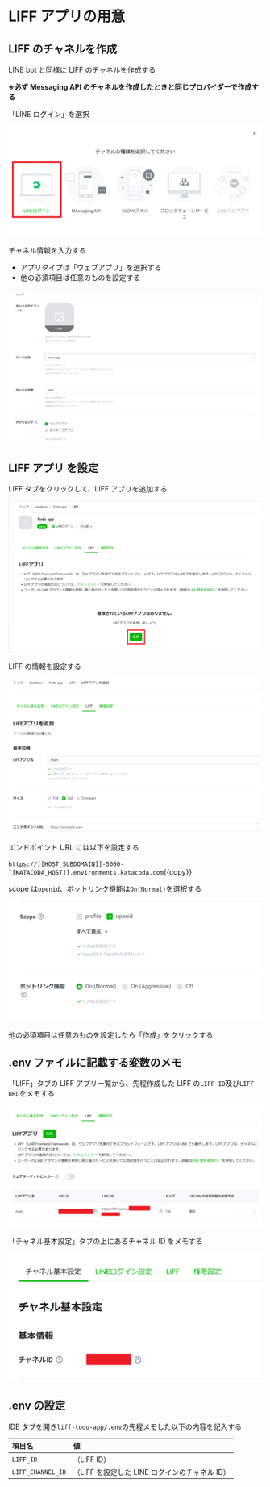 # LIFF アプリの用意

## LIFF のチャネルを作成

LINE bot と同様に LIFF のチャネルを作成する

**※必ず Messaging API のチャネルを作成したときと同じプロバイダーで作成する**

「LINE ログイン」を選択

![channels](https://raw.githubusercontent.com/line-developer-community/beginer-webapp-handson-text/master/line-webapp-beginer/Chapter2/images/login_channel.png)

チャネル情報を入力する

- アプリタイプは「ウェブアプリ」を選択する
- 他の必須項目は任意のものを設定する

![channel_setting](https://raw.githubusercontent.com/line-developer-community/beginer-webapp-handson-text/master/line-webapp-beginer/Chapter2/images/line_login_channel.png)

## LIFF アプリ を設定

LIFF タブをクリックして、LIFF アプリを追加する

![liff_app](https://raw.githubusercontent.com/line-developer-community/beginer-webapp-handson-text/master/line-webapp-beginer/Chapter2/images/LIFF_app.png)

LIFF の情報を設定する

![liff_setting](https://raw.githubusercontent.com/line-developer-community/beginer-webapp-handson-text/master/line-webapp-beginer/Chapter2/images/LIFF_setting.png)

エンドポイント URL には以下を設定する

`https://[[HOST_SUBDOMAIN]]-5000-[[KATACODA_HOST]].environments.katacoda.com`{{copy}}

scope は`openid`、ボットリンク機能は`On(Normal)`を選択する

![scope_link](https://raw.githubusercontent.com/line-developer-community/beginer-webapp-handson-text/master/line-webapp-beginer/Chapter2/images/scope_link.png)

他の必須項目は任意のものを設定したら「作成」をクリックする

## .env ファイルに記載する変数のメモ

「LIFF」タブの LIFF アプリ一覧から、先程作成した LIFF の`LIFF ID`及び`LIFF URL`をメモする

![liff_apps](https://raw.githubusercontent.com/line-developer-community/beginer-webapp-handson-text/master/line-webapp-beginer/Chapter2/images/LIFF_apps.png)

「チャネル基本設定」タブの上にあるチャネル ID をメモする

![channel_id](https://raw.githubusercontent.com/line-developer-community/beginer-webapp-handson-text/master/line-webapp-beginer/Chapter2/images/channel_id.png)

## .env の設定

IDE タブを開き`liff-todo-app/.env`の先程メモした以下の内容を記入する

| 項目名            | 値                                             |
| :---------------- | :--------------------------------------------- |
| `LIFF_ID`         | （LIFF ID）                                    |
| `LIFF_CHANNEL_ID` | （LIFF を設定した LINE ログインのチャネル ID） |
